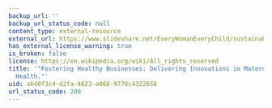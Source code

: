 ```yaml
---
backup_url: ''
backup_url_status_code: null
content_type: external-resource
external_url: https://www.slideshare.net/EveryWomanEveryChild/sustainability-background-document-fostering-healthy-businesses
has_external_license_warning: true
is_broken: false
license: https://en.wikipedia.org/wiki/All_rights_reserved
title: '"Fostering Healthy Businesses: Delivering Innovations in Maternal and Child
  Health."'
uid: ab40f3c4-d2fa-4623-a068-9778c4322658
url_status_code: 200
---
```

